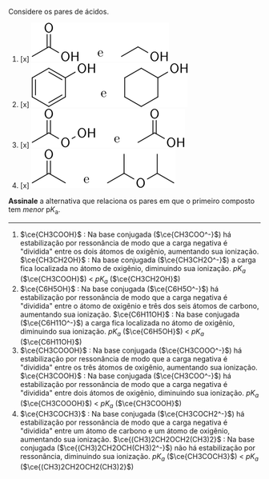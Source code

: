 Considere os pares de ácidos.

1. [x] ![](2G26-1D.svg)
2. [x] ![](2G26-2D.svg)
3. [x] ![](2G26-3D.svg)
4. [x] ![](2G26-4D.svg)

**Assinale** a alternativa que relaciona os pares em que o primeiro composto tem *menor* $\mathrm{p}K_\mathrm{a}$.

---

1. $\ce{CH3COOH}$ : Na base conjugada ($\ce{CH3COO^-}$) há estabilização por ressonância de modo que a carga negativa é "dividida" entre os dois átomos de oxigênio, aumentando sua ionização.
	$\ce{CH3CH2OH}$ : Na base conjugada ($\ce{CH3CH2O^-}$) a carga fica localizada no átomo de oxigênio, diminuindo sua ionização.
	$pK_a$ ($\ce{CH3COOH}$) < $pK_a$ ($\ce{CH3CH2OH}$)
2. $\ce{C6H5OH}$ : Na base conjugada ($\ce{C6H5O^-}$) há estabilização por ressonância de modo que a carga negativa é "dividida" entre o átomo de oxigênio e três dos seis átomos de carbono, aumentando sua ionização.
	$\ce{C6H11OH}$ : Na base conjugada ($\ce{C6H11O^-}$) a carga fica localizada no átomo de oxigênio, diminuindo sua ionização.
	$pK_a$ ($\ce{C6H5OH}$) < $pK_a$ ($\ce{C6H11OH}$)
3. $\ce{CH3COOOH}$ : Na base conjugada ($\ce{CH3COOO^-}$) há estabilização por ressonância de modo que a carga negativa é "dividida" entre os três átomos de oxigênio, aumentando sua ionização.
	$\ce{CH3COOH}$ : Na base conjugada ($\ce{CH3COO^-}$) há estabilização por ressonância de modo que a carga negativa é "dividida" entre dois átomos de oxigênio, diminuindo sua ionização.
	$pK_a$ ($\ce{CH3COOOH}$) < $pK_a$ ($\ce{CH3COOH}$)
4. $\ce{CH3COCH3}$ : Na base conjugada ($\ce{CH3COCH2^-}$) há  estabilização por ressonância de modo que a carga negativa é "dividida" entre um átomo de carbono e um átomo de oxigênio, aumentando sua ionização.
	$\ce{(CH3)2CH2OCH2(CH3)2}$ : Na base conjugada ($\ce{(CH3)2CH2OCH(CH3)2^-}$) não há estabilização por ressonância, diminuindo sua ionização.
	$pK_a$ ($\ce{CH3COCH3}$) < $pK_a$ ($\ce{(CH3)2CH2OCH2(CH3)2}$)
	